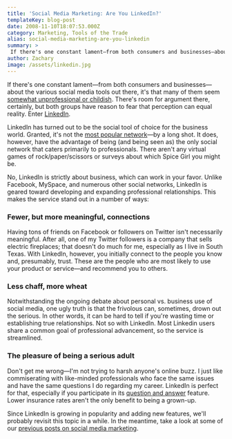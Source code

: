 ```yaml
---
title: 'Social Media Marketing: Are You LinkedIn?'
templateKey: blog-post
date: 2008-11-10T18:07:53.000Z
category: Marketing, Tools of the Trade
alias: social-media-marketing-are-you-linkedin
summary: > 
 If there's one constant lament—from both consumers and businesses—about the various social media tools out there, it's that many of them seem somewhat unprofessional or childish. There's room for argument there, certainly, but both groups have reason to fear that perception can equal reality. Enter LinkedIn.
author: Zachary
image: /assets/linkedin.jpg
---
```


If there's one constant lament—from both consumers and businesses—about the various social media tools out there, it's that many of them seem [somewhat unprofessional or childish](http://www.wired.com/culture/lifestyle/news/2008/07/portfolio_0718). There's room for argument there, certainly, but both groups have reason to fear that perception can equal reality. Enter [LinkedIn](https://www.linkedin.com).

LinkedIn has turned out to be the social tool of choice for the business world. Granted, it's not the [most popular network](http://www.adweek.com/socialtimes/intriguing-trends-in-social-networking-growth-during-1h-2008/212638?red=if)—by a long shot. It does, however, have the advantage of being (and being seen as) the only social network that caters primarily to professionals. There aren't any virtual games of rock/paper/scissors or surveys about which Spice Girl you might be.

No, LinkedIn is strictly about business, which can work in your favor. Unlike Facebook, MySpace, and numerous other social networks, LinkedIn is geared toward developing and expanding professional relationships. This makes the service stand out in a number of ways:

### Fewer, but more meaningful, connections

Having tons of friends on Facebook or followers on Twitter isn't necessarily meaningful. After all, one of my Twitter followers is a company that sells electric fireplaces; that doesn't do much for me, especially as I live in South Texas. With LinkedIn, however, you initially connect to the people you know and, presumably, trust. These are the people who are most likely to use your product or service—and recommend you to others.

### Less chaff, more wheat

Notwithstanding the ongoing debate about personal vs. business use of social media, one ugly truth is that the frivolous can, sometimes, drown out the serious. In other words, it can be hard to tell if you're wasting time or establishing true relationships. Not so with LinkedIn. Most Linkedin users share a common goal of professional advancement, so the service is streamlined.

### The pleasure of being a serious adult

Don't get me wrong—I'm not trying to harsh anyone's online buzz. I just like commiserating with like-minded professionals who face the same issues and have the same questions I do regarding my career. LinkedIn is perfect for that, especially if you participate in its [question and answer](http://help.linkedin.com/app/answers/detail/a_id/35227) feature. Lower insurance rates aren't the only benefit to being a grown-up.

Since LinkedIn is growing in popularity and adding new features, we'll probably revisit this topic in a while. In the meantime, take a look at some of our [previous posts on social media marketing](/2008/09/02/social-media-series-a-primer-on-twitter).